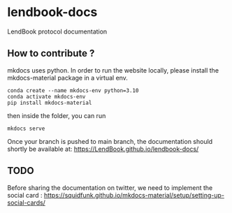 # lendbook-docs
LendBook protocol documentation


## How to contribute ?

mkdocs uses python.
In order to run the website locally, please install the mkdocs-material package in a virtual env.

```
conda create --name mkdocs-env python=3.10
conda activate mkdocs-env
pip install mkdocs-material
```

then inside the folder, you can run 
```
mkdocs serve
```


Once your branch is pushed to main branch, the documentation should shortly be available at: https://LendBook.github.io/lendbook-docs/



## TODO

Before sharing the documentation on twitter, we need to implement the social card : https://squidfunk.github.io/mkdocs-material/setup/setting-up-social-cards/


